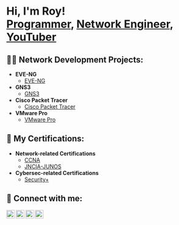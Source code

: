 <h1>Hi, I'm Roy! <br/><a href="https://github.com/rrynz0n">Programmer</a>, <a href="https://www.linkedin.com/in/rrynzon/">Network Engineer</a>, <a href="https://www.youtube.com/@rrynzon">YouTuber</a></h1>

<h2>👨‍💻 Network Development Projects:</h2>

- <b>EVE-NG</b>
  - [EVE-NG](https://github.com/rrynz0n)
- <b>GNS3</b>
  - [GNS3](https://github.com/rrynz0n)
- <b>Cisco Packet Tracer</b>
  - [Cisco Packet Tracer](https://github.com/rrynz0n)
- <b>VMware Pro</b>
  - [VMware Pro](https://github.com/rrynz0n)

<h2>📜 My Certifications:</h2>

- <b>Network-related Certifications</b>
  - [CCNA](https://www.credly.com/badges/76c496cc-8d19-49ac-a702-d4fbd8ebfc9b)
  - [JNCIA-JUNOS](https://www.credly.com/badges/63c1c7a0-c3a7-4ee2-8528-36f385c18038)
- <b>Cybersec-related Certifications</b>
  - [Security+](https://www.credly.com/earner/earned/badge/9a80773e-4115-4f2d-a262-502dd865f0fe)
<h2> 🤳 Connect with me:</h2>

[<img align="left" alt="rrynzon | YouTube" width="22px" src="https://cdn.jsdelivr.net/npm/simple-icons@v3/icons/youtube.svg" />][youtube]
[<img align="left" alt="rrynzon | Twitter" width="22px" src="https://cdn.jsdelivr.net/npm/simple-icons@v3/icons/twitter.svg" />][twitter]
[<img align="left" alt="rrynzon | LinkedIn" width="22px" src="https://cdn.jsdelivr.net/npm/simple-icons@v3/icons/linkedin.svg" />][linkedin]
[<img align="left" alt="rrynzon | Instagram" width="22px" src="https://cdn.jsdelivr.net/npm/simple-icons@v3/icons/instagram.svg" />][instagram]

[twitter]: https://twitter.com/rrynzon
[youtube]: https://www.youtube.com/c/rrynzon
[instagram]: https://www.instagram.com/rrynzon/
[linkedin]: https://linkedin.com/in/rrynzon
